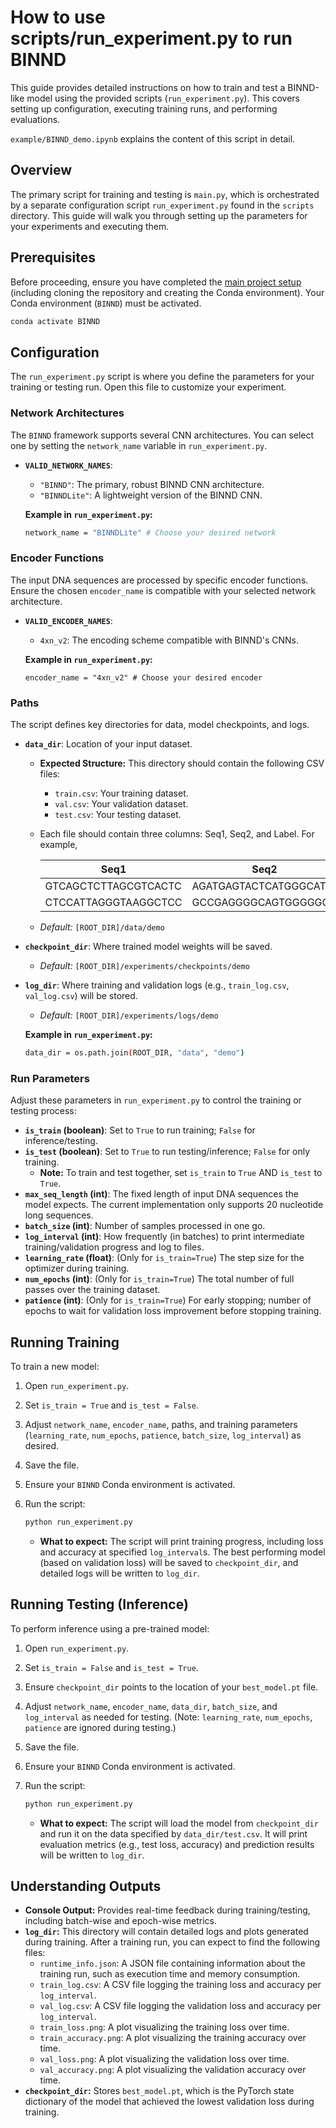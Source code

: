 # How to use scripts/run_experiment.py to run BINND 

This guide provides detailed instructions on how to train and test a BINND-like model using the provided scripts (`run_experiment.py`). This covers setting up configuration, executing training runs, and performing evaluations. 

`example/BINND_demo.ipynb` explains the content of this script in detail.

## Overview

The primary script for training and testing is `main.py`, which is orchestrated by a separate configuration script `run_experiment.py`  found in the `scripts` directory. This guide will walk you through setting up the parameters for your experiments and executing them.

## Prerequisites

Before proceeding, ensure you have completed the [main project setup](../) (including cloning the repository and creating the Conda environment). Your Conda environment (`BINND`) must be activated.

```bash
conda activate BINND
```

## Configuration

The `run_experiment.py` script is where you define the parameters for your training or testing run. Open this file to customize your experiment.

### Network Architectures

The `BINND` framework supports several CNN architectures. You can select one by setting the `network_name` variable in `run_experiment.py`.

- **`VALID_NETWORK_NAMES`**:
    - `"BINND"`: The primary, robust BINND CNN architecture.
    - `"BINNDLite"`: A lightweight version of the BINND CNN.
    
    **Example in `run_experiment.py`:**
    
    ```bash
    network_name = "BINNDLite" # Choose your desired network
    ```
    

### Encoder Functions

The input DNA sequences are processed by specific encoder functions. Ensure the chosen `encoder_name` is compatible with your selected network architecture. 

- **`VALID_ENCODER_NAMES`**:
    - `4xn_v2`: The encoding scheme compatible with BINND's CNNs.
    
    **Example in `run_experiment.py`:**
    
    ```
    encoder_name = "4xn_v2" # Choose your desired encoder
    ```
    

### Paths

The script defines key directories for data, model checkpoints, and logs.

- **`data_dir`**: Location of your input dataset.
    - **Expected Structure:** This directory should contain the following CSV files:
        - `train.csv`: Your training dataset.
        - `val.csv`: Your validation dataset.
        - `test.csv`: Your testing dataset.
    - Each file should contain three columns: Seq1, Seq2, and Label. For example,   

        | Seq1               | Seq2               | Label |
        |--------------------|--------------------|-------|
        | GTCAGCTCTTAGCGTCACTC | AGATGAGTACTCATGGGCAT | 1 |
        |CTCCATTAGGGTAAGGCTCC|GCCGAGGGGCAGTGGGGGGG|0|
    

    - *Default:* `[ROOT_DIR]/data/demo`
- **`checkpoint_dir`**: Where trained model weights will be saved.
    - *Default:* `[ROOT_DIR]/experiments/checkpoints/demo`
- **`log_dir`**: Where training and validation logs (e.g., `train_log.csv`, `val_log.csv`) will be stored.
    - *Default:* `[ROOT_DIR]/experiments/logs/demo`
    
    **Example in `run_experiment.py`:**
    
    ```bash
    data_dir = os.path.join(ROOT_DIR, "data", "demo")
    ```
    

### Run Parameters

Adjust these parameters in `run_experiment.py` to control the training or testing process:

- **`is_train` (boolean)**: Set to `True` to run training; `False` for inference/testing.
- **`is_test` (boolean)**: Set to `True` to run testing/inference; `False` for only training.
    - **Note:** To train and test together, set `is_train` to `True` AND `is_test` to `True`.
- **`max_seq_length` (int)**: The fixed length of input DNA sequences the model expects. The current implementation only supports 20 nucleotide long sequences.
- **`batch_size` (int)**: Number of samples processed in one go.
- **`log_interval` (int)**: How frequently (in batches) to print intermediate training/validation progress and log to files.
- **`learning_rate` (float)**: (Only for `is_train=True`) The step size for the optimizer during training.
- **`num_epochs` (int)**: (Only for `is_train=True`) The total number of full passes over the training dataset.
- **`patience` (int)**: (Only for `is_train=True`) For early stopping; number of epochs to wait for validation loss improvement before stopping training.

## Running Training

To train a new model:

1. Open `run_experiment.py`.
2. Set `is_train = True` and `is_test = False`.
3. Adjust `network_name`, `encoder_name`, paths, and training parameters (`learning_rate`, `num_epochs`, `patience`, `batch_size`, `log_interval`) as desired.
4. Save the file.
5. Ensure your `BINND` Conda environment is activated.
6. Run the script:
    
    ```bash
    python run_experiment.py
    ```
    
    - **What to expect:** The script will print training progress, including loss and accuracy at specified `log_interval`s. The best performing model (based on validation loss) will be saved to `checkpoint_dir`, and detailed logs will be written to `log_dir`.

## Running Testing (Inference)

To perform inference using a pre-trained model:

1. Open `run_experiment.py`.
2. Set `is_train = False` and `is_test = True`.
3. Ensure `checkpoint_dir` points to the location of your `best_model.pt` file.
4. Adjust `network_name`, `encoder_name`, `data_dir`, `batch_size`, and `log_interval` as needed for testing. (Note: `learning_rate`, `num_epochs`, `patience` are ignored during testing.)
5. Save the file.
6. Ensure your `BINND` Conda environment is activated.
7. Run the script:
    
    ```bash
    python run_experiment.py
    ```
    
    - **What to expect:** The script will load the model from `checkpoint_dir` and run it on the data specified by `data_dir/test.csv`. It will print evaluation metrics (e.g., test loss, accuracy) and prediction results will be written to `log_dir`.

## Understanding Outputs

- **Console Output:** Provides real-time feedback during training/testing, including batch-wise and epoch-wise metrics.
- **`log_dir`:** This directory will contain detailed logs and plots generated during training. After a training run, you can expect to find the following files:
    - `runtime_info.json`: A JSON file containing information about the training run, such as execution time and memory consumption.
    - `train_log.csv`: A CSV file logging the training loss and accuracy per  `log_interval`.
    - `val_log.csv`: A CSV file logging the validation loss and accuracy per  `log_interval`.
    - `train_loss.png`: A plot visualizing the training loss over time.
    - `train_accuracy.png`: A plot visualizing the training accuracy over time.
    - `val_loss.png`: A plot visualizing the validation loss over time.
    - `val_accuracy.png`: A plot visualizing the validation accuracy over time.
- **`checkpoint_dir`:** Stores `best_model.pt`, which is the PyTorch state dictionary of the model that achieved the lowest validation loss during training.